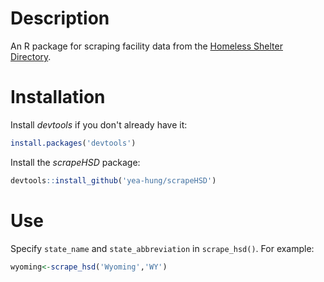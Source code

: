 # Description

An R package for scraping facility data from the [Homeless Shelter Directory](https://www.homelessshelterdirectory.org/).  

# Installation

Install *devtools* if you don't already have it:

```r
install.packages('devtools')
```

Install the *scrapeHSD* package:

```r
devtools::install_github('yea-hung/scrapeHSD')
```

# Use

Specify `state_name` and `state_abbreviation` in `scrape_hsd()`. For example:

```r
wyoming<-scrape_hsd('Wyoming','WY')
```
